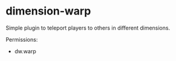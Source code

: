 # dimension-warp
Simple plugin to teleport players to others in different dimensions.

Permissions:
- dw.warp
